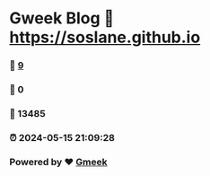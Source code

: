 # Gweek Blog :link: https://soslane.github.io 
### :page_facing_up: [9](https://soslane.github.io/tag.html) 
### :speech_balloon: 0 
### :hibiscus: 13485 
### :alarm_clock: 2024-05-15 21:09:28 
### Powered by :heart: [Gmeek](https://github.com/Meekdai/Gmeek)
